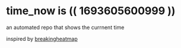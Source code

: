 # time_now is (( 1693605600999 ))

an automated repo that shows the currnent time

inspired by [breakingheatmap](https://github.com/breakingheatmap/breakingheatmap)